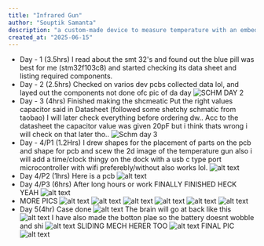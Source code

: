 ```yaml
---
title: "Infrared Gun"
author: "Souptik Samanta"
description: "a custom-made device to measure temperature with an embedded MCU"
created_at: "2025-06-15"
---
```


* Day - 1 (3.5hrs)
I read about the smt 32's and found out the blue pill was best for me (stm32f103c8)
and started checking its data sheet and listing required components.
* Day - 2 (2.5hrs)
Checked on varios dev pcbs collected data lol, and layed out the components not done ofc 
pic of da day
![SCHM DAY 2](./img/image.png)
* Day - 3 (4hrs)
Finished making the shcmeatic
Put the right values capacitor said in Datasheet (followed some shetchy schmatic from taobao)
I will later check everything before ordering dw..
Acc to the datasheet the capacitor value was given 20pF but i think thats wrong i will check on that later tho..
![Schm day 3](./image.png)
* Day - 4/P1 (1.2Hrs)
I drew shapes for the placement of parts on the pcb and shape for pcb and scew the 2d image of the temperature gun also i will add a time/clock thingy on the dock with a usb c type port microcontroller with wifi preferebly/without also works lol.
![alt text](./image-1.png) 
* Day 4/P2 (1hrs)
Here is a pcb 
![alt text](./image-10.png)
* Day 4/P3 (6hrs)
After long hours or work 
FINALLY FINISHED HECK YEAH
![alt text](./img/image-9.png)
* MORE PICS
![alt text](./img/img/image-3.png)
![alt text](./img/image-4.png)
![alt text](./img/image-5.png)
![alt text](./img/image-6.png)
![alt text](./img/image-7.png)
![alt text](./img/image-8.png)
* Day 5(4hr)
Case done 
![alt text](img2/image-1.png)
The brain will go at back like this 
![alt text](img2/image-2.png)
I have also made the botton plae so the battery doesnt wobble and shi
![alt text](img2/image-3.png)
SLIDING MECH HERER TOO
![alt text](img2/image-4.png)
FINAL PIC
![alt text](img2/image-5.png)